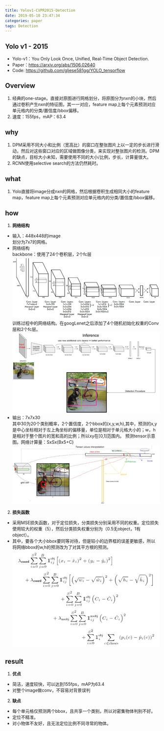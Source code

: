 ```yaml
---
title: Yolov1-CVPR2015-Detection
date: 2019-05-10 23:47:34
categories: paper
tags: Detection
---
```


## Yolo v1 - 2015
* Yolo-v1：You Only Look Once, Unified, Real-Time Object Detection.
* Paper：https://arxiv.org/abs/1506.02640
* Code: https://github.com/gliese581gg/YOLO_tensorflow

## Overview
1. 经典的one-stage。直接对原图进行网格划分，将原图分为nxn的小块，然后通过卷积产生nxn的特征图，其一一对应，feature map上每个元素预测对应单元格内的分类/置信度/bbox偏移。
2. 速度：155fps，mAP：63.4

<!--more-->

## why
1. DPM采用不同大小和比例（宽高比）的窗口在整张图片上以一定的步长进行滑动，然后对这些窗口对应的区域做图像分类，来实现对整张图片的检测。DPM的缺点，目标大小未知，需要使用不同的大小/比例，步长，计算量很大。
2. RCNN使用selective search的方法仍然耗时。


## what
1. Yolo直接将image分成nxn的网格，然后根据卷积生成相同大小的feature map，feature map上每个元素预测对应单元格内的分类/置信度/bbox偏移。


## how
1. **网络结构**
* 输入：448x448的image   
   划分为7x7的网格。
* 网络结构  
backbone：使用了24个卷积层，2个fc层
![network](Yolov1-CVPR2015-Detection/network.jpg "network")
训练过程中的网络结构。在googLenet之后添加了4个随机初始化权重的Conv层和2个fc层。
![train](Yolov1-CVPR2015-Detection/train.jpg "train")
* 输出：7x7x30    
    其中30为20个类别概率，2个置信度，2个bbox的(x,y,w,h),其中，预测的x,y是中心坐标相对于左上角坐标的偏移量，单位是相对于单元格大小的；w，h是相对于整个图片的宽和高的比例；所以xy在[0,1]范围内。
    预测tensor示意图。网络计算量：SxSx(Bx5+C)
![predict](Yolov1-CVPR2015-Detection/predict.jpg "predict")
2. **损失函数**
* 采用MSE损失函数，对于定位损失，分类损失分别采用不同的权重。定位损失使用较大的权重（5），然后分类损失权重分别为（0.5无object，1有object）。
* 其中，要各个大小bbox要同等对待，但是较小的边界框的误差更敏感，所以将网络bbox的w,h的预测改为了对其平方根的预测。
![loss](Yolov1-CVPR2015-Detection/loss.jpg "loss")

## result
1. **优点**
* 简洁，速度较快，可以达到155fps，mAP为63.4
* 对整个image做conv，不容易对背景误判
2. **缺点**
* 每个单元格仅预测两个bbox，且共享一个类别，所以对密集物体判别不好。
* 定位不精准。
* 对小物体不友好，且无法定位比例不同寻常的物体。